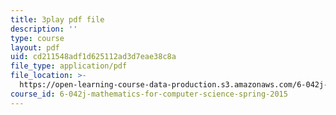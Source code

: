 ```yaml
---
title: 3play pdf file
description: ''
type: course
layout: pdf
uid: cd211548adf1d625112ad3d7eae38c8a
file_type: application/pdf
file_location: >-
  https://open-learning-course-data-production.s3.amazonaws.com/6-042j-mathematics-for-computer-science-spring-2015/cd211548adf1d625112ad3d7eae38c8a_Penh4mv5gAg.pdf
course_id: 6-042j-mathematics-for-computer-science-spring-2015
---
```


